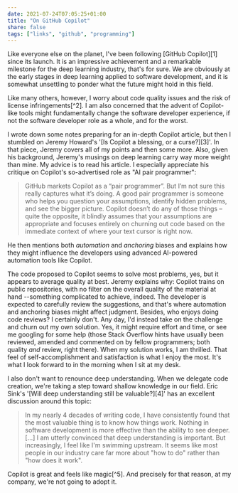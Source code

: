 ```yaml
---
date: 2021-07-24T07:05:25+01:00
title: "On GitHub Copilot"
share: false
tags: ["links", "github", "programming"]
---
```

Like everyone else on the planet, I've been following [GitHub Copilot][1] since
its launch. It is an impressive achievement and a remarkable milestone for the
deep learning industry, that's for sure. We are obviously at the early stages
in deep learning applied to software development, and it is somewhat unsettling
to ponder what the future might hold in this field. 

Like many others, however, I worry about code quality issues and the risk of
license infringements[^2]. I am also concerned that the advent of Copilot-like
tools might fundamentally change the software developer experience, if not the
software developer role as a whole, and for the worst.

I wrote down some notes preparing for an in-depth Copilot article, but then
I stumbled on Jeremy Howard's '[Is Copilot a blessing, or a curse?][3]'. In
that piece, Jeremy covers all of my points and then some more. Also, given his
background, Jeremy's musings on deep learning carry way more weight than mine.
My advice is to read his article. I especially appreciate his critique on
Copilot's so-advertised role as "AI pair programmer":

> GitHub markets Copilot as a “pair programmer”. But I’m not sure this really
> captures what it’s doing. A good pair programmer is someone who helps you
> question your assumptions, identify hidden problems, and see the bigger
> picture. Copilot doesn’t do any of those things – quite the opposite, it
> blindly assumes that your assumptions are appropriate and focuses entirely on
> churning out code based on the immediate context of where your text cursor is
> right now.

He then mentions both *automation* and *anchoring* biases and explains how they
might influence the developers using advanced AI-powered automation tools like
Copilot. 

The code proposed to Copilot seems to solve most problems, yes, but it appears
to average quality at best. Jeremy explains why: Copilot trains on public
repositories, with no filter on the overall quality of the material at hand
--something complicated to achieve, indeed. The developer is expected to
carefully review the suggestions, and that's where automation and anchoring
biases might affect judgment. Besides, who enjoys doing code reviews?
I certainly don't. Any day, I'd instead take on the challenge and churn out my
own solution. Yes, it might require effort and time, or see me googling for
some help (those Stack Overflow hints have usually been reviewed, amended and
commented on by fellow programmers; both quality *and* review, right there).
When my solution works, I am thrilled. That feel of self-accomplishment and
satisfaction is what I enjoy the most. It's what I look forward to in the
morning when I sit at my desk.  

I also don't want to renounce deep understanding. When we delegate code
creation, we're taking a step toward shallow knowledge in our field. Eric
Sink's '[Will deep understanding still be valuable?][4]' has an excellent
discussion around this topic:

> In my nearly 4 decades of writing code, I have consistently found that the
> most valuable thing is to know how things work. Nothing in software
> development is more effective than the ability to see deeper. [...] I am
> utterly convinced that deep understanding is important. But increasingly,
> I feel like I'm swimming upstream. It seems like most people in our industry
> care far more about "how to do" rather than "how does it work".

Copilot is great and feels like magic[^5]. And precisely for that reason, at my
company, we're not going to adopt it.

